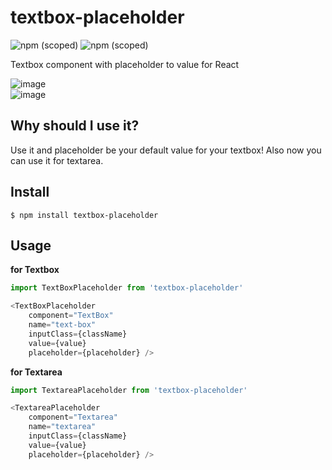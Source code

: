 # textbox-placeholder

![npm (scoped)](https://img.shields.io/badge/version-1.1.1-blue.svg)
![npm (scoped)](https://img.shields.io/github/license/aslihanozfidan/textbox-placeholder.svg)

Textbox component with placeholder to value for React

![image](https://user-images.githubusercontent.com/18716752/51321043-c843ef00-1a72-11e9-8abc-233d82bbbb90.png)<br/>
![image](https://user-images.githubusercontent.com/18716752/51427923-7d5ede80-1c0e-11e9-8dd0-8bc278f03fef.png)

## Why should I use it?

Use it and placeholder be your default value for your textbox! Also now you can use it for textarea.

## Install

```
$ npm install textbox-placeholder
```

## Usage

**for Textbox**

```javascript
import TextBoxPlaceholder from 'textbox-placeholder'

<TextBoxPlaceholder
    component="TextBox"
    name="text-box"
    inputClass={className}
    value={value}
    placeholder={placeholder} />
```

**for Textarea**

```javascript
import TextareaPlaceholder from 'textbox-placeholder'

<TextareaPlaceholder
    component="Textarea"
    name="textarea"
    inputClass={className}
    value={value}
    placeholder={placeholder} />
```
